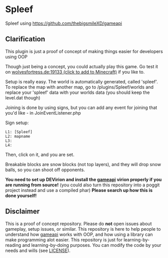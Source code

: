# Spleef
Spleef using https://github.com/thebigsmileXD/gameapi
## Clarification
This plugin is just a proof of concept of making things easier for developers using OOP

Though just being a concept, you could actually play this game. Go test it on [wolvesfortress.de:19133 (click to add to Minecraft)](https://server.wolvesfortress.de/quickadd.php?game=1) if you like to.

Setup is really easy. The world is automatically generated, called 'spleef'. To replace the map with another map, go to /plugins/Spleef/worlds and replace your 'spleef' data with your worlds data (you should keep the level.dat though)

Joining is done by using signs, but you can add any event for joining that you'd like - in JoinEventListener.php

Sign setup:
```
L1: [Spleef]
L2: mapname
L3: 
L4: 
```
Then, click on it, and you are set.

Breakable blocks are snow blocks (not top layers), and they will drop snow balls, so you can shoot off opponents.

**You need to set up DEVirion and install the [gameapi](https://github.com/thebigsmileXD/gameapi) virion properly if you are running from source!**
(you could also turn this repository into a poggit project instead and use a compiled phar)
**Please search up how this is done yourself!**

## Disclaimer
This is a proof of concept repository. Please do **not** open issues about gameplay, setup issues, or similar. This repository is here to help people to understand how [gameapi](https://github.com/thebigsmileXD/gameapi) works with OOP, and how using a library can make programming alot easier. This repository is just for learning-by-reading and learning-by-doing purposes. You can modify the code by your needs and wills (see [LICENSE](https://github.com/thebigsmileXD/Spleef/blob/master/LICENSE)).
